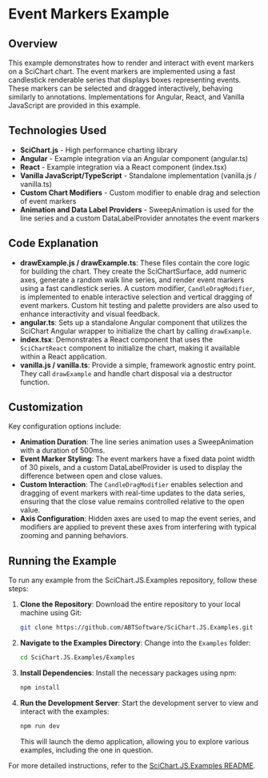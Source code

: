 # Event Markers Example

## Overview

This example demonstrates how to render and interact with event markers on a SciChart chart. The event markers are implemented using a fast candlestick renderable series that displays boxes representing events. These markers can be selected and dragged interactively, behaving similarly to annotations. Implementations for Angular, React, and Vanilla JavaScript are provided in this example.

## Technologies Used

-   **SciChart.js** - High performance charting library
-   **Angular** - Example integration via an Angular component (angular.ts)
-   **React** - Example integration via a React component (index.tsx)
-   **Vanilla JavaScript/TypeScript** - Standalone implementation (vanilla.js / vanilla.ts)
-   **Custom Chart Modifiers** - Custom modifier to enable drag and selection of event markers
-   **Animation and Data Label Providers** - SweepAnimation is used for the line series and a custom DataLabelProvider annotates the event markers

## Code Explanation

-   **drawExample.js / drawExample.ts**: These files contain the core logic for building the chart. They create the SciChartSurface, add numeric axes, generate a random walk line series, and render event markers using a fast candlestick series. A custom modifier, `CandleDragModifier`, is implemented to enable interactive selection and vertical dragging of event markers. Custom hit testing and palette providers are also used to enhance interactivity and visual feedback.
-   **angular.ts**: Sets up a standalone Angular component that utilizes the SciChart Angular wrapper to initialize the chart by calling `drawExample`.
-   **index.tsx**: Demonstrates a React component that uses the `SciChartReact` component to initialize the chart, making it available within a React application.
-   **vanilla.js / vanilla.ts**: Provide a simple, framework agnostic entry point. They call `drawExample` and handle chart disposal via a destructor function.

## Customization

Key configuration options include:

-   **Animation Duration**: The line series animation uses a SweepAnimation with a duration of 500ms.
-   **Event Marker Styling**: The event markers have a fixed data point width of 30 pixels, and a custom DataLabelProvider is used to display the difference between open and close values.
-   **Custom Interaction**: The `CandleDragModifier` enables selection and dragging of event markers with real-time updates to the data series, ensuring that the close value remains controlled relative to the open value.
-   **Axis Configuration**: Hidden axes are used to map the event series, and modifiers are applied to prevent these axes from interfering with typical zooming and panning behaviors.

## Running the Example

To run any example from the SciChart.JS.Examples repository, follow these steps:

1. **Clone the Repository**: Download the entire repository to your local machine using Git:

    ```bash
    git clone https://github.com/ABTSoftware/SciChart.JS.Examples.git
    ```

2. **Navigate to the Examples Directory**: Change into the `Examples` folder:

    ```bash
    cd SciChart.JS.Examples/Examples
    ```

3. **Install Dependencies**: Install the necessary packages using npm:

    ```bash
    npm install
    ```

4. **Run the Development Server**: Start the development server to view and interact with the examples:

    ```bash
    npm run dev
    ```

    This will launch the demo application, allowing you to explore various examples, including the one in question.

For more detailed instructions, refer to the [SciChart.JS.Examples README](https://github.com/ABTSoftware/SciChart.JS.Examples/blob/master/README.md).
